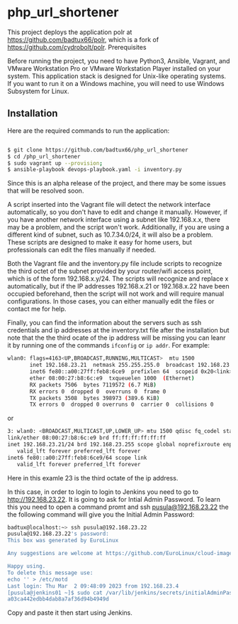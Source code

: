# php_url_shortener

This project deploys the application polr at https://github.com/badtux66/polr, which is a fork of https://github.com/cydrobolt/polr.
Prerequisites

Before running the project, you need to have Python3, Ansible, Vagrant, and VMware Workstation Pro or VMware Workstation Player installed on your system. This application stack is designed for Unix-like operating systems. If you want to run it on a Windows machine, you will need to use Windows Subsystem for Linux.

## Installation

Here are the required commands to run the application:

```bash

$ git clone https://github.com/badtux66/php_url_shortener
$ cd /php_url_shortener
$ sudo vagrant up --provision;
$ ansible-playbook devops-playbook.yaml -i inventory.py
```
Since this is an alpha release of the project, and there may be some issues that will be resolved soon.

A script inserted into the Vagrant file will detect the network interface automatically, so you don't have to edit and change it manually. However, if you have another network interface using a subnet like 192.168.x.x, there may be a problem, and the script won't work. Additionally, if you are using a different kind of subnet, such as 10.7.34.0/24, it will also be a problem. These scripts are designed to make it easy for home users, but professionals can edit the files manually if needed.

Both the Vagrant file and the inventory.py file include scripts to recognize the third octet of the subnet provided by your router/wifi access point, which is of the form 192.168.x.y/24. The scripts will recognize and replace x automatically, but if the IP addresses 192.168.x.21 or 192.168.x.22 have been occupied beforehand, then the script will not work and will require manual configurations. In those cases, you can either manually edit the files or contact me for help.

Finally, you can find the information about the servers such as ssh credentials and ip addresses at the inventory.txt file after the installation but note that the the third ocate of the ip address will be missing you can leanr it by running one of the commands `ifconfig` or `ip addr`. For example:

```bash
wlan0: flags=4163<UP,BROADCAST,RUNNING,MULTICAST>  mtu 1500
       inet 192.168.23.21  netmask 255.255.255.0  broadcast 192.168.23.255
       inet6 fe80::a00:27ff:feb8:6ce9  prefixlen 64  scopeid 0x20<link>
       ether 08:00:27:b8:6c:e9  txqueuelen 1000  (Ethernet)
       RX packets 7506  bytes 7119572 (6.7 MiB)
       RX errors 0  dropped 0  overruns 0  frame 0
       TX packets 3508  bytes 398973 (389.6 KiB)
       TX errors 0  dropped 0 overruns 0  carrier 0  collisions 0
```
or
```bash
3: wlan0: <BROADCAST,MULTICAST,UP,LOWER_UP> mtu 1500 qdisc fq_codel state UP group default qlen 1000
link/ether 08:00:27:b8:6c:e9 brd ff:ff:ff:ff:ff:ff
inet 192.168.23.21/24 brd 192.168.23.255 scope global noprefixroute enp0s8
   valid_lft forever preferred_lft forever
inet6 fe80::a00:27ff:feb8:6ce9/64 scope link 
   valid_lft forever preferred_lft forever
```
Here in this examle 23 is the third octate of the ip address.

In this case, in order to login to login to Jenkins you need to go to http://192.168.23.22. It is going to ask for Intial Admin Password. To learn this you need to open a command promt and ssh pusula@192.168.23.22 the the following command will give you the Initial Admin Password:
```bash
badtux@localhost:~> ssh pusula@192.168.23.22
pusula@192.168.23.22's password: 
This box was generated by EuroLinux

Any suggestions are welcome at https://github.com/EuroLinux/cloud-images-rfc/

Happy using.
To delete this message use:
echo '' > /etc/motd
Last login: Thu Mar  2 09:48:09 2023 from 192.168.23.4
[pusula@jenkins01 ~]$ sudo cat /var/lib/jenkins/secrets/initialAdminPassword
a03ca442edbb4dab8a7af36d94b4949d
```
Copy and paste it then start using Jenkins.


